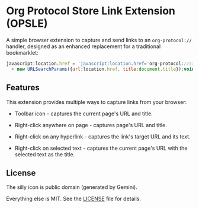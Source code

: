 # Org Protocol Store Link Extension (OPSLE)

A simple browser extension to capture and send links to an
`org-protocol://` handler, designed as an enhanced replacement for a
traditional bookmarklet:

```js
javascript:location.href = 'javascript:location.href='org-protocol://store-link?'
  + new URLSearchParams({url:location.href, title:document.title});void(0);
```

## Features

This extension provides multiple ways to capture links from your
browser:

- Toolbar icon - captures the current page's URL and title.

- Right-click anywhere on page - captures page's URL and title.

- Right-click on any hyperlink - captures the link's target URL and its
  text.

- Right-click on selected text - captures the current page's URL with
  the selected text as the title.

## License

The silly icon is public domain (generated by Gemini).

Everything else is MIT. See the [LICENSE](LICENSE) file for details.
